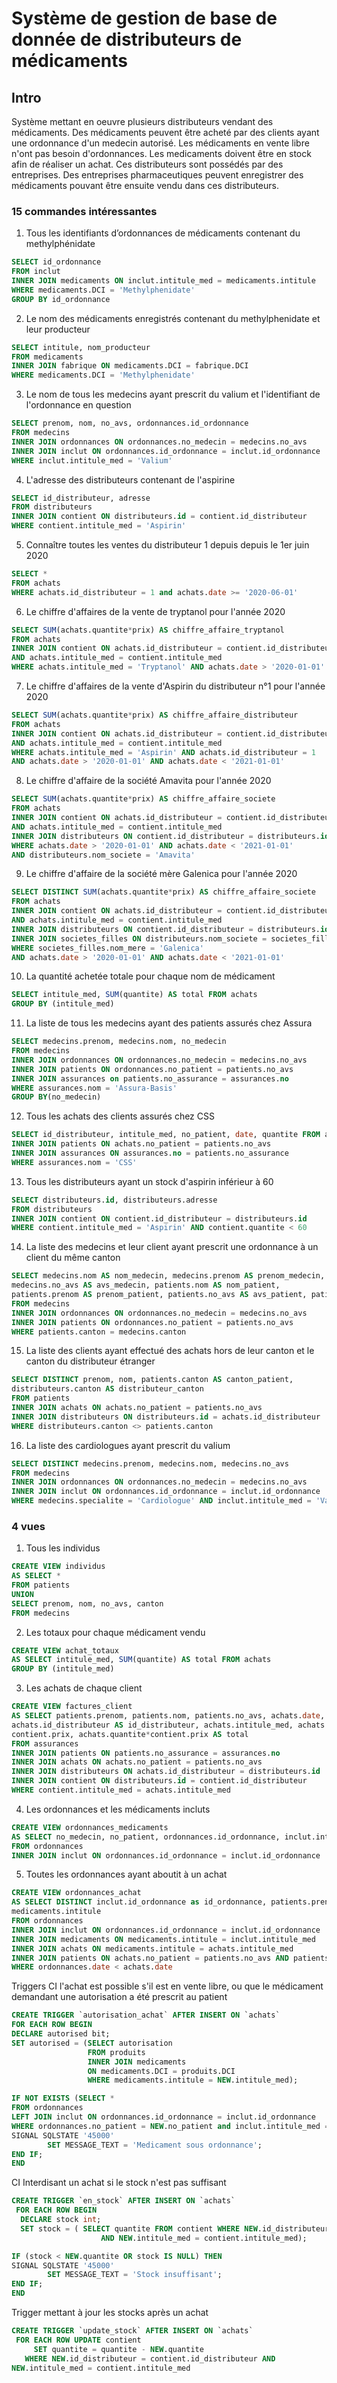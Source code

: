# Système de gestion de base de donnée de distributeurs de médicaments

## Intro
Système mettant en oeuvre plusieurs distributeurs vendant des médicaments.
Des médicaments peuvent être acheté par des clients ayant une ordonnance d'un medecin autorisé.
Les médicaments en vente libre n'ont pas besoin d'ordonnances.
Les medicaments doivent être en stock afin de réaliser un achat.
Ces distributeurs sont possédés par des entreprises.
Des entreprises pharmaceutiques peuvent enregistrer des médicaments pouvant être ensuite vendu dans ces distributeurs.

### 15 commandes intéressantes

1. Tous les identifiants d’ordonnances de médicaments contenant du methylphénidate
```sql
SELECT id_ordonnance
FROM inclut
INNER JOIN medicaments ON inclut.intitule_med = medicaments.intitule
WHERE medicaments.DCI = 'Methylphenidate'
GROUP BY id_ordonnance
```

2. Le nom des médicaments enregistrés contenant du methylphenidate et leur producteur
```sql
SELECT intitule, nom_producteur
FROM medicaments
INNER JOIN fabrique ON medicaments.DCI = fabrique.DCI
WHERE medicaments.DCI = 'Methylphenidate'
```

3. Le nom de tous les medecins ayant prescrit du valium et l'identifiant de l'ordonnance en question
```sql
SELECT prenom, nom, no_avs, ordonnances.id_ordonnance
FROM medecins
INNER JOIN ordonnances ON ordonnances.no_medecin = medecins.no_avs
INNER JOIN inclut ON ordonnances.id_ordonnance = inclut.id_ordonnance
WHERE inclut.intitule_med = 'Valium'
```

4. L'adresse des distributeurs contenant de l'aspirine
```sql
SELECT id_distributeur, adresse
FROM distributeurs
INNER JOIN contient ON distributeurs.id = contient.id_distributeur
WHERE contient.intitule_med = 'Aspirin'
```

5. Connaître toutes les ventes du distributeur 1 depuis depuis le 1er juin 2020
```sql
SELECT *
FROM achats
WHERE achats.id_distributeur = 1 and achats.date >= '2020-06-01'
```

6. Le chiffre d'affaires de la vente de tryptanol pour l'année 2020 
```sql
SELECT SUM(achats.quantite*prix) AS chiffre_affaire_tryptanol
FROM achats
INNER JOIN contient ON achats.id_distributeur = contient.id_distributeur 
AND achats.intitule_med = contient.intitule_med 
WHERE achats.intitule_med = 'Tryptanol' AND achats.date > '2020-01-01' 
```

7. Le chiffre d'affaires de la vente d'Aspirin du distributeur n°1 pour l'année 2020
```sql
SELECT SUM(achats.quantite*prix) AS chiffre_affaire_distributeur
FROM achats
INNER JOIN contient ON achats.id_distributeur = contient.id_distributeur 
AND achats.intitule_med = contient.intitule_med
WHERE achats.intitule_med = 'Aspirin' AND achats.id_distributeur = 1 
AND achats.date > '2020-01-01' AND achats.date < '2021-01-01'
```

8. Le chiffre d'affaire de la société Amavita pour l'année 2020
```sql
SELECT SUM(achats.quantite*prix) AS chiffre_affaire_societe
FROM achats
INNER JOIN contient ON achats.id_distributeur = contient.id_distributeur
AND achats.intitule_med = contient.intitule_med
INNER JOIN distributeurs ON contient.id_distributeur = distributeurs.id 
WHERE achats.date > '2020-01-01' AND achats.date < '2021-01-01'
AND distributeurs.nom_societe = 'Amavita'
```

9. Le chiffre d'affaire de la société mère Galenica pour l'année 2020
```sql
SELECT DISTINCT SUM(achats.quantite*prix) AS chiffre_affaire_societe
FROM achats
INNER JOIN contient ON achats.id_distributeur = contient.id_distributeur
AND achats.intitule_med = contient.intitule_med
INNER JOIN distributeurs ON contient.id_distributeur = distributeurs.id 
INNER JOIN societes_filles ON distributeurs.nom_societe = societes_filles.nom
WHERE societes_filles.nom_mere = 'Galenica' 
AND achats.date > '2020-01-01' AND achats.date < '2021-01-01'
```

10. La quantité achetée totale pour chaque nom de médicament
```sql
SELECT intitule_med, SUM(quantite) AS total FROM achats
GROUP BY (intitule_med)
```

11. La liste de tous les medecins ayant des patients assurés chez Assura
```sql
SELECT medecins.prenom, medecins.nom, no_medecin
FROM medecins
INNER JOIN ordonnances ON ordonnances.no_medecin = medecins.no_avs
INNER JOIN patients ON ordonnances.no_patient = patients.no_avs
INNER JOIN assurances on patients.no_assurance = assurances.no
WHERE assurances.nom = 'Assura-Basis'
GROUP BY(no_medecin)
```

12. Tous les achats des clients assurés chez CSS
```sql
SELECT id_distributeur, intitule_med, no_patient, date, quantite FROM achats
INNER JOIN patients ON achats.no_patient = patients.no_avs
INNER JOIN assurances ON assurances.no = patients.no_assurance
WHERE assurances.nom = 'CSS'
```

13. Tous les distributeurs ayant un stock d'aspirin inférieur à 60
```sql
SELECT distributeurs.id, distributeurs.adresse
FROM distributeurs
INNER JOIN contient ON contient.id_distributeur = distributeurs.id
WHERE contient.intitule_med = 'Aspirin' AND contient.quantite < 60
```

14. La liste des medecins et leur client ayant prescrit une ordonnance à un client du même canton
```sql
SELECT medecins.nom AS nom_medecin, medecins.prenom AS prenom_medecin, 
medecins.no_avs AS avs_medecin, patients.nom AS nom_patient, 
patients.prenom AS prenom_patient, patients.no_avs AS avs_patient, patients.canton
FROM medecins
INNER JOIN ordonnances ON ordonnances.no_medecin = medecins.no_avs
INNER JOIN patients ON ordonnances.no_patient = patients.no_avs
WHERE patients.canton = medecins.canton
```

15. La liste des clients ayant effectué des achats hors de leur canton et le canton du distributeur étranger
```sql
SELECT DISTINCT prenom, nom, patients.canton AS canton_patient, 
distributeurs.canton AS distributeur_canton
FROM patients
INNER JOIN achats ON achats.no_patient = patients.no_avs
INNER JOIN distributeurs ON distributeurs.id = achats.id_distributeur
WHERE distributeurs.canton <> patients.canton
```

16. La liste des cardiologues ayant prescrit du valium
```sql
SELECT DISTINCT medecins.prenom, medecins.nom, medecins.no_avs
FROM medecins
INNER JOIN ordonnances ON ordonnances.no_medecin = medecins.no_avs
INNER JOIN inclut ON ordonnances.id_ordonnance = inclut.id_ordonnance
WHERE medecins.specialite = 'Cardiologue' AND inclut.intitule_med = 'Valium'
```

###  4 vues

1. Tous les individus
```sql
CREATE VIEW individus
AS SELECT *
FROM patients
UNION
SELECT prenom, nom, no_avs, canton
FROM medecins
```

2. Les totaux pour chaque médicament vendu 
```sql
CREATE VIEW achat_totaux
AS SELECT intitule_med, SUM(quantite) AS total FROM achats
GROUP BY (intitule_med)
```

3. Les achats de chaque client
```sql
CREATE VIEW factures_client
AS SELECT patients.prenom, patients.nom, patients.no_avs, achats.date, assurances.nom AS nom_assurance,
achats.id_distributeur AS id_distributeur, achats.intitule_med, achats.quantite,
contient.prix, achats.quantite*contient.prix AS total
FROM assurances
INNER JOIN patients ON patients.no_assurance = assurances.no
INNER JOIN achats ON achats.no_patient = patients.no_avs
INNER JOIN distributeurs ON achats.id_distributeur = distributeurs.id
INNER JOIN contient ON distributeurs.id = contient.id_distributeur
WHERE contient.intitule_med = achats.intitule_med
```

4. Les ordonnances et les médicaments incluts
```sql
CREATE VIEW ordonnances_medicaments
AS SELECT no_medecin, no_patient, ordonnances.id_ordonnance, inclut.intitule_med, quantite
FROM ordonnances
INNER JOIN inclut ON ordonnances.id_ordonnance = inclut.id_ordonnance
```
5. Toutes les ordonnances ayant aboutit à un achat
```sql
CREATE VIEW ordonnances_achat
AS SELECT DISTINCT inclut.id_ordonnance as id_ordonnance, patients.prenom, patients.nom, 
medicaments.intitule
FROM ordonnances
INNER JOIN inclut ON ordonnances.id_ordonnance = inclut.id_ordonnance
INNER JOIN medicaments ON medicaments.intitule = inclut.intitule_med
INNER JOIN achats ON medicaments.intitule = achats.intitule_med
INNER JOIN patients ON achats.no_patient = patients.no_avs AND patients.no_avs = ordonnances.no_patient
WHERE ordonnances.date < achats.date
```

Triggers
CI l'achat est possible s'il est en vente libre, ou que le médicament demandant une autorisation a été prescrit au patient
```sql
CREATE TRIGGER `autorisation_achat` AFTER INSERT ON `achats`
FOR EACH ROW BEGIN
DECLARE autorised bit;
SET autorised = (SELECT autorisation 
                 FROM produits
                 INNER JOIN medicaments
                 ON medicaments.DCI = produits.DCI
                 WHERE medicaments.intitule = NEW.intitule_med);

IF NOT EXISTS (SELECT *
FROM ordonnances
LEFT JOIN inclut ON ordonnances.id_ordonnance = inclut.id_ordonnance
WHERE ordonnances.no_patient = NEW.no_patient and inclut.intitule_med = NEW.intitule_med) AND autorised THEN
SIGNAL SQLSTATE '45000' 
        SET MESSAGE_TEXT = 'Medicament sous ordonnance';
END IF;
END
```

CI Interdisant un achat si le stock n'est pas suffisant
```sql
CREATE TRIGGER `en_stock` AFTER INSERT ON `achats`
 FOR EACH ROW BEGIN
  DECLARE stock int;
  SET stock = ( SELECT quantite FROM contient WHERE NEW.id_distributeur = contient.id_distributeur
                    AND NEW.intitule_med = contient.intitule_med);

IF (stock < NEW.quantite OR stock IS NULL) THEN
SIGNAL SQLSTATE '45000' 
        SET MESSAGE_TEXT = 'Stock insuffisant';
END IF;
END
```

Trigger mettant à jour les stocks après un achat
```sql
CREATE TRIGGER `update_stock` AFTER INSERT ON `achats`
 FOR EACH ROW UPDATE contient 
     SET quantite = quantite - NEW.quantite
   WHERE NEW.id_distributeur = contient.id_distributeur AND
NEW.intitule_med = contient.intitule_med
```
